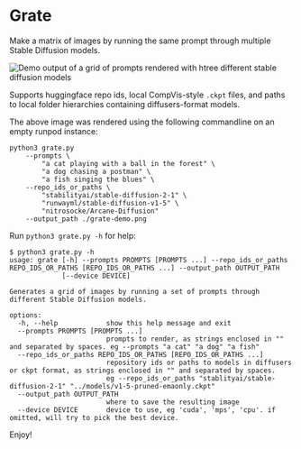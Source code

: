 # Grate

Make a matrix of images by running the same prompt through multiple Stable Diffusion models. 

![Demo output of a grid of prompts rendered with htree different stable diffusion models](grate-demo.png)

Supports huggingface repo ids, local CompVis-style `.ckpt` files, and paths to local folder hierarchies containing diffusers-format models. 

The above image was rendered using the following commandline on an empty runpod instance:

```commandline
python3 grate.py 
    --prompts \
        "a cat playing with a ball in the forest" \
        "a dog chasing a postman" \
        "a fish singing the blues" \
    --repo_ids_or_paths \
        "stabilityai/stable-diffusion-2-1" \
        "runwayml/stable-diffusion-v1-5" \
        "nitrosocke/Arcane-Diffusion" 
    --output_path ./grate-demo.png
```

Run `python3 grate.py -h` for help:

```commandline
$ python3 grate.py -h
usage: grate [-h] --prompts PROMPTS [PROMPTS ...] --repo_ids_or_paths REPO_IDS_OR_PATHS [REPO_IDS_OR_PATHS ...] --output_path OUTPUT_PATH
             [--device DEVICE]

Generates a grid of images by running a set of prompts through different Stable Diffusion models.

options:
  -h, --help            show this help message and exit
  --prompts PROMPTS [PROMPTS ...]
                        prompts to render, as strings enclosed in "" and separated by spaces. eg --prompts "a cat" "a dog" "a fish"
  --repo_ids_or_paths REPO_IDS_OR_PATHS [REPO_IDS_OR_PATHS ...]
                        repository ids or paths to models in diffusers or ckpt format, as strings enclosed in "" and separated by spaces.
                        eg --repo_ids_or_paths "stablityai/stable-diffusion-2-1" "../models/v1-5-pruned-emaonly.ckpt"
  --output_path OUTPUT_PATH
                        where to save the resulting image
  --device DEVICE       device to use, eg 'cuda', 'mps', 'cpu'. if omitted, will try to pick the best device.
```

Enjoy!